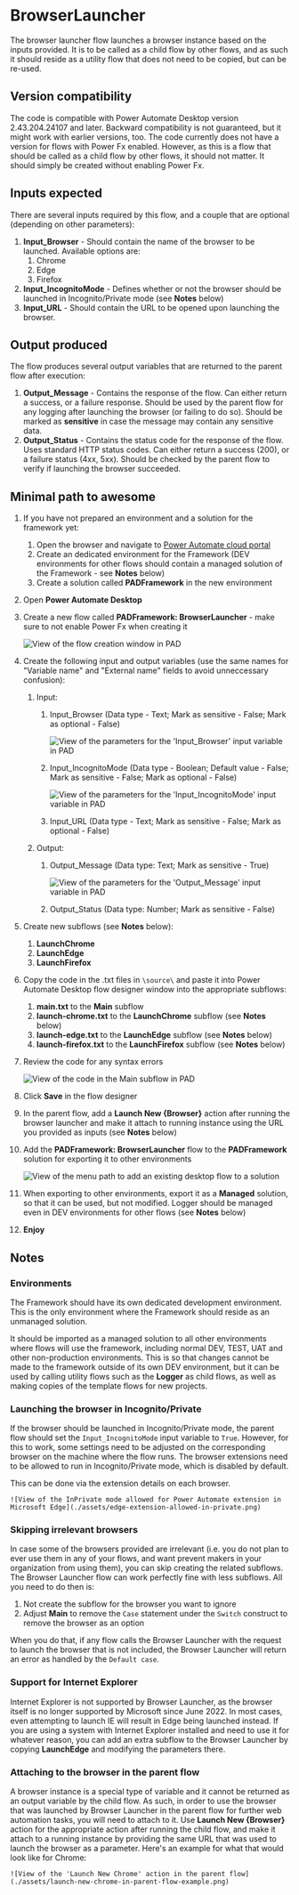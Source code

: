 # BrowserLauncher

The browser launcher flow launches a browser instance based on the inputs provided.
It is to be called as a child flow by other flows, and as such it should reside as a utility flow that does not need to be copied, but can be re-used.

## Version compatibility

The code is compatible with Power Automate Desktop version 2.43.204.24107 and later. Backward compatibility is not guaranteed, but it might work with earlier versions, too.
The code currently does not have a version for flows with Power Fx enabled. However, as this is a flow that should be called as a child flow by other flows, it should not matter. It should simply be created without enabling Power Fx.

## Inputs expected

There are several inputs required by this flow, and a couple that are optional (depending on other parameters):

1. **Input_Browser** - Should contain the name of the browser to be launched. Available options are:
    1. Chrome
    1. Edge
    1. Firefox
1. **Input_IncognitoMode** - Defines whether or not the browser should be launched in Incognito/Private mode (see **Notes** below)
1. **Input_URL** - Should contain the URL to be opened upon launching the browser.

## Output produced

The flow produces several output variables that are returned to the parent flow after execution:

1. **Output_Message** - Contains the response of the flow. Can either return a success, or a failure response. Should be used by the parent flow for any logging after launching the browser (or failing to do so). Should be marked as **sensitive** in case the message may contain any sensitive data.
1. **Output_Status** - Contains the status code for the response of the flow. Uses standard HTTP status codes. Can either return a success (200), or a failure status (4xx, 5xx). Should be checked by the parent flow to verify if launching the browser succeeded.

## Minimal path to awesome

1. If you have not prepared an environment and a solution for the framework yet:
    1. Open the browser and navigate to [Power Automate cloud portal](https://make.powerautomate.com/)
    1. Create an dedicated environment for the Framework (DEV environments for other flows should contain a managed solution of the Framework - see **Notes** below)
    1. Create a solution called **PADFramework** in the new environment
1. Open **Power Automate Desktop**
1. Create a new flow called **PADFramework: BrowserLauncher** - make sure to not enable Power Fx when creating it

    ![View of the flow creation window in PAD](./assets/creating-the-flow.png)

1. Create the following input and output variables (use the same names for "Variable name" and "External name" fields to avoid unneccessary confusion):
    1. Input:
        1. Input_Browser (Data type - Text; Mark as sensitive - False; Mark as optional - False)

            ![View of the parameters for the 'Input_Browser' input variable in PAD](./assets/input-browser-variable-parameters.png)

        1. Input_IncognitoMode (Data type - Boolean; Default value - False; Mark as sensitive - False; Mark as optional - False)

            ![View of the parameters for the 'Input_IncognitoMode' input variable in PAD](./assets/input-incognito-mode-variable-parameters.png)

        1. Input_URL (Data type - Text; Mark as sensitive - False; Mark as optional - False)
    1. Output:
        1. Output_Message (Data type: Text; Mark as sensitive - True)

            ![View of the parameters for the 'Output_Message' input variable in PAD](./assets/output-message-variable-parameters.png)

        1. Output_Status (Data type: Number; Mark as sensitive - False)
1. Create new subflows (see **Notes** below): 
    1. **LaunchChrome** 
    1. **LaunchEdge** 
    1. **LaunchFirefox**
1. Copy the code in the .txt files in `\source\` and paste it into Power Automate Desktop flow designer window into the appropriate subflows:
    1. **main.txt** to the **Main** subflow
    1. **launch-chrome.txt** to the **LaunchChrome** subflow (see **Notes** below)
    1. **launch-edge.txt** to the **LaunchEdge** subflow (see **Notes** below)
    1. **launch-firefox.txt** to the **LaunchFirefox** subflow (see **Notes** below)
1. Review the code for any syntax errors

    ![View of the code in the Main subflow in PAD](./assets/main-subflow-example.png)

1. Click **Save** in the flow designer
1. In the parent flow, add a **Launch New {Browser}** action after running the browser launcher and make it attach to running instance using the URL you provided as inputs (see **Notes** below)
1. Add the **PADFramework: BrowserLauncher** flow to the **PADFramework** solution for exporting it to other environments

    ![View of the menu path to add an existing desktop flow to a solution](./assets/adding-existing-desktop-flow-to-solution.png)

1. When exporting to other environments, export it as a **Managed** solution, so that it can be used, but not modified. Logger should be managed even in DEV environments for other flows (see **Notes** below)
1. **Enjoy**

## Notes

### Environments

The Framework should have its own dedicated development environment. This is the only environment where the Framework should reside as an unmanaged solution. 

It should be imported as a managed solution to all other environments where flows will use the framework, including normal DEV, TEST, UAT and other non-production environments. This is so that changes cannot be made to the framework outside of its own DEV environment, but it can be used by calling utility flows such as the **Logger** as child flows, as well as making copies of the template flows for new projects.

### Launching the browser in Incognito/Private

If the browser should be launched in Incognito/Private mode, the parent flow should set the `Input_IncognitoMode` input variable to `True`.
However, for this to work, some settings need to be adjusted on the corresponding browser on the machine where the flow runs. The browser extensions need to be allowed to run in Incognito/Private mode, which is disabled by default.

This can be done via the extension details on each browser.

    ![View of the InPrivate mode allowed for Power Automate extension in Microsoft Edge](./assets/edge-extension-allowed-in-private.png)

### Skipping irrelevant browsers

In case some of the browsers provided are irrelevant (i.e. you do not plan to ever use them in any of your flows, and want prevent makers in your organization from using them), you can skip creating the related subflows. The Browser Launcher flow can work perfectly fine with less subflows. All you need to do then is:
1. Not create the subflow for the browser you want to ignore
1. Adjust **Main** to remove the `Case` statement under the `Switch` construct to remove the browser as an option

When you do that, if any flow calls the Browser Launcher with the request to launch the browser that is not included, the Browser Launcher will return an error as handled by the `Default case`.

### Support for Internet Explorer

Internet Explorer is not supported by Browser Launcher, as the browser itself is no longer supported by Microsoft since June 2022. In most cases, even attempting to launch IE will result in Edge being launched instead. 
If you are using a system with Internet Explorer installed and need to use it for whatever reason, you can add an extra subflow to the Browser Launcher by copying **LaunchEdge** and modifying the parameters there.

### Attaching to the browser in the parent flow

A browser instance is a special type of variable and it cannot be returned as an output variable by the child flow.
As such, in order to use the browser that was launched by Browser Launcher in the parent flow for further web automation tasks, you will need to attach to it. Use **Launch New {Browser}** action for the appropriate action after running the child flow, and make it attach to a running instance by providing the same URL that was used to launch the browser as a parameter. Here's an example for what that would look like for Chrome:

    ![View of the 'Launch New Chrome' action in the parent flow](./assets/launch-new-chrome-in-parent-flow-example.png)